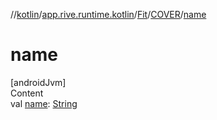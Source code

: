 //[kotlin](../../../../index.md)/[app.rive.runtime.kotlin](../../index.md)/[Fit](../index.md)/[COVER](index.md)/[name](name.md)



# name  
[androidJvm]  
Content  
val [name](name.md): [String](https://kotlinlang.org/api/latest/jvm/stdlib/kotlin/-string/index.html)  



